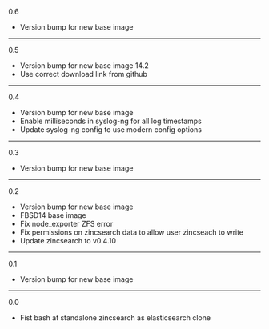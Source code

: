 0.6

* Version bump for new base image

---

0.5

* Version bump for new base image 14.2
* Use correct download link from github

---

0.4

* Version bump for new base image
* Enable milliseconds in syslog-ng for all log timestamps
* Update syslog-ng config to use modern config options

---

0.3

* Version bump for new base image

---

0.2

* Version bump for new base image
* FBSD14 base image
* Fix node_exporter ZFS error
* Fix permissions on zincsearch data to allow user zincseach to write
* Update zincsearch to v0.4.10

---

0.1

* Version bump for new base image

---

0.0

* Fist bash at standalone zincsearch as elasticsearch clone
